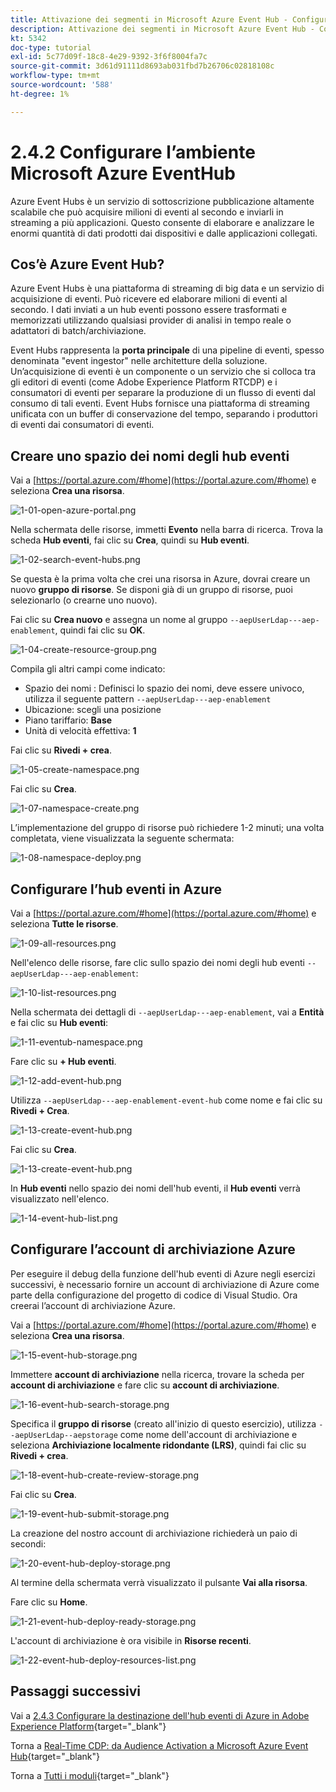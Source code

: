 ```yaml
---
title: Attivazione dei segmenti in Microsoft Azure Event Hub - Configurare l’hub eventi in Azure
description: Attivazione dei segmenti in Microsoft Azure Event Hub - Configurare l’hub eventi in Azure
kt: 5342
doc-type: tutorial
exl-id: 5c77d09f-18c8-4e29-9392-3f6f8004fa7c
source-git-commit: 3d61d91111d8693ab031fbd7b26706c02818108c
workflow-type: tm+mt
source-wordcount: '588'
ht-degree: 1%

---
```


# 2.4.2 Configurare l’ambiente Microsoft Azure EventHub

Azure Event Hubs è un servizio di sottoscrizione pubblicazione altamente scalabile che può acquisire milioni di eventi al secondo e inviarli in streaming a più applicazioni. Questo consente di elaborare e analizzare le enormi quantità di dati prodotti dai dispositivi e dalle applicazioni collegati.

## Cos’è Azure Event Hub?

Azure Event Hubs è una piattaforma di streaming di big data e un servizio di acquisizione di eventi. Può ricevere ed elaborare milioni di eventi al secondo. I dati inviati a un hub eventi possono essere trasformati e memorizzati utilizzando qualsiasi provider di analisi in tempo reale o adattatori di batch/archiviazione.

Event Hubs rappresenta la **porta principale** di una pipeline di eventi, spesso denominata &quot;event ingestor&quot; nelle architetture della soluzione. Un’acquisizione di eventi è un componente o un servizio che si colloca tra gli editori di eventi (come Adobe Experience Platform RTCDP) e i consumatori di eventi per separare la produzione di un flusso di eventi dal consumo di tali eventi. Event Hubs fornisce una piattaforma di streaming unificata con un buffer di conservazione del tempo, separando i produttori di eventi dai consumatori di eventi.

## Creare uno spazio dei nomi degli hub eventi

Vai a [https://portal.azure.com/#home](https://portal.azure.com/#home) e seleziona **Crea una risorsa**.

![1-01-open-azure-portal.png](./images/101openazureportal.png)

Nella schermata delle risorse, immetti **Evento** nella barra di ricerca. Trova la scheda **Hub eventi**, fai clic su **Crea**, quindi su **Hub eventi**.

![1-02-search-event-hubs.png](./images/102searcheventhubs.png)

Se questa è la prima volta che crei una risorsa in Azure, dovrai creare un nuovo **gruppo di risorse**. Se disponi già di un gruppo di risorse, puoi selezionarlo (o crearne uno nuovo).

Fai clic su **Crea nuovo** e assegna un nome al gruppo `--aepUserLdap---aep-enablement`, quindi fai clic su **OK**.

![1-04-create-resource-group.png](./images/104createresourcegroup.png)

Compila gli altri campi come indicato:

- Spazio dei nomi : Definisci lo spazio dei nomi, deve essere univoco, utilizza il seguente pattern `--aepUserLdap---aep-enablement`
- Ubicazione: scegli una posizione
- Piano tariffario: **Base**
- Unità di velocità effettiva: **1**

Fai clic su **Rivedi + crea**.

![1-05-create-namespace.png](./images/105createnamespace.png)

Fai clic su **Crea**.

![1-07-namespace-create.png](./images/107namespacecreate.png)

L’implementazione del gruppo di risorse può richiedere 1-2 minuti; una volta completata, viene visualizzata la seguente schermata:

![1-08-namespace-deploy.png](./images/108namespacedeploy.png)

## Configurare l’hub eventi in Azure

Vai a [https://portal.azure.com/#home](https://portal.azure.com/#home) e seleziona **Tutte le risorse**.

![1-09-all-resources.png](./images/109allresources.png)

Nell&#39;elenco delle risorse, fare clic sullo spazio dei nomi degli hub eventi `--aepUserLdap---aep-enablement`:

![1-10-list-resources.png](./images/110listresources.png)

Nella schermata dei dettagli di `--aepUserLdap---aep-enablement`, vai a **Entità** e fai clic su **Hub eventi**:

![1-11-eventub-namespace.png](./images/111eventhubnamespace.png)

Fare clic su **+ Hub eventi**.

![1-12-add-event-hub.png](./images/112addeventhub.png)

Utilizza `--aepUserLdap---aep-enablement-event-hub` come nome e fai clic su **Rivedi + Crea**.

![1-13-create-event-hub.png](./images/113createeventhub.png)

Fai clic su **Crea**.

![1-13-create-event-hub.png](./images/113createeventhub1.png)

In **Hub eventi** nello spazio dei nomi dell&#39;hub eventi, il **Hub eventi** verrà visualizzato nell&#39;elenco.

![1-14-event-hub-list.png](./images/114eventhublist.png)

## Configurare l’account di archiviazione Azure

Per eseguire il debug della funzione dell&#39;hub eventi di Azure negli esercizi successivi, è necessario fornire un account di archiviazione di Azure come parte della configurazione del progetto di codice di Visual Studio. Ora creerai l’account di archiviazione Azure.

Vai a [https://portal.azure.com/#home](https://portal.azure.com/#home) e seleziona **Crea una risorsa**.

![1-15-event-hub-storage.png](./images/115eventhubstorage.png)

Immettere **account di archiviazione** nella ricerca, trovare la scheda per **account di archiviazione** e fare clic su **account di archiviazione**.

![1-16-event-hub-search-storage.png](./images/116eventhubsearchstorage.png)

Specifica il **gruppo di risorse** (creato all&#39;inizio di questo esercizio), utilizza `--aepUserLdap--aepstorage` come nome dell&#39;account di archiviazione e seleziona **Archiviazione localmente ridondante (LRS)**, quindi fai clic su **Rivedi + crea**.

![1-18-event-hub-create-review-storage.png](./images/118eventhubcreatereviewstorage.png)

Fai clic su **Crea**.

![1-19-event-hub-submit-storage.png](./images/119eventhubsubmitstorage.png)

La creazione del nostro account di archiviazione richiederà un paio di secondi:

![1-20-event-hub-deploy-storage.png](./images/120eventhubdeploystorage.png)

Al termine della schermata verrà visualizzato il pulsante **Vai alla risorsa**.

Fare clic su **Home**.

![1-21-event-hub-deploy-ready-storage.png](./images/121eventhubdeployreadystorage.png)

L&#39;account di archiviazione è ora visibile in **Risorse recenti**.

![1-22-event-hub-deploy-resources-list.png](./images/122eventhubdeployresourceslist.png)

## Passaggi successivi

Vai a [2.4.3 Configurare la destinazione dell&#39;hub eventi di Azure in Adobe Experience Platform](./ex3.md){target="_blank"}

Torna a [Real-Time CDP: da Audience Activation a Microsoft Azure Event Hub](./segment-activation-microsoft-azure-eventhub.md){target="_blank"}

Torna a [Tutti i moduli](./../../../../overview.md){target="_blank"}
